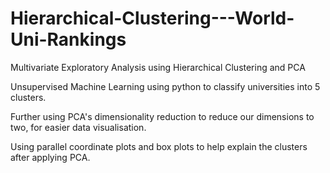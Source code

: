 # Hierarchical-Clustering---World-Uni-Rankings
Multivariate Exploratory Analysis using Hierarchical Clustering and PCA

Unsupervised Machine Learning using python to classify universities into 5 clusters.

Further using PCA's dimensionality reduction to reduce our dimensions to two, for easier data visualisation.

Using parallel coordinate plots and box plots to help explain the clusters after applying PCA.
